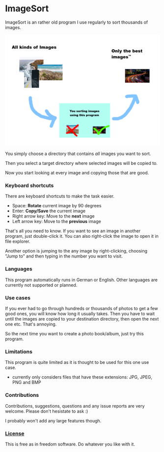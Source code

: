 # ImageSort
ImageSort is an rather old program I use regularly to sort thousands of images.

![How it works](How-It-Works.png?raw=true)

You simply choose a directory that contains *all* images you want to sort. 

Then you select a target directory where selected images will be copied to.

Now you start looking at every image and copying those that are good.

### Keyboard shortcuts
There are keyboard shortcuts to make the task easier.

* Space: **Rotate** current image by 90 degrees
* Enter: **Copy/Save** the current image
* Right arrow key: Move to the **next** image
* Left arrow key: Move to the **previous** image

That's all you need to know. If you want to see an image in another program, just double-click it.
You can also right-click the image to open it in file explorer. 

Another option is jumping to the any image by right-clicking, choosing "Jump to" and then typing in the number you want to visit.

### Languages
This program automatically runs in German or English. Other languages are currently not supported or planned.

### Use cases
If you ever had to go through hundreds or thousands of photos to get a few good ones, you will know how long it usually takes. Then you have to wait until the images are copied to your destination directory, then open the next one etc. That's annoying.

So the next time you want to create a photo book/album, just try this program.

### Limitations
This program is quite limited as it is thought to be used for this one use case.

* currently only considers files that have these extensions: JPG, JPEG, PNG and BMP

### Contributions
Contributions, suggestions, questions and any issue reports are very welcome. Please don't hesistate to ask :)

I probably won't add any large features though.

### [License](LICENSE)
This is free as in freedom software. Do whatever you like with it.